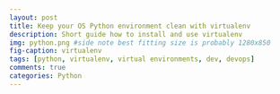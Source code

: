 ```yaml
---
layout: post
title: Keep your OS Python environment clean with virtualenv
description: Short guide how to install and use virtualenv
img: python.png #side note best fitting size is probably 1280x850
fig-caption: virtualenv
tags: [python, virtualenv, virtual environments, dev, devops]
comments: true
categories: Python
---
```

